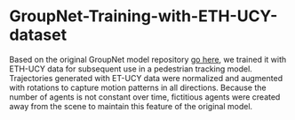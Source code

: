 # GroupNet-Training-with-ETH-UCY-dataset

Based on the original GroupNet model repository [go here](https://github.com/MediaBrain-SJTU/GroupNet), we trained it with ETH-UCY data for subsequent use in a pedestrian tracking model. Trajectories generated with ET-UCY data were normalized and augmented with rotations to capture motion patterns in all directions. Because the number of agents is not constant over time, fictitious agents were created away from the scene to maintain this feature of the original model.
